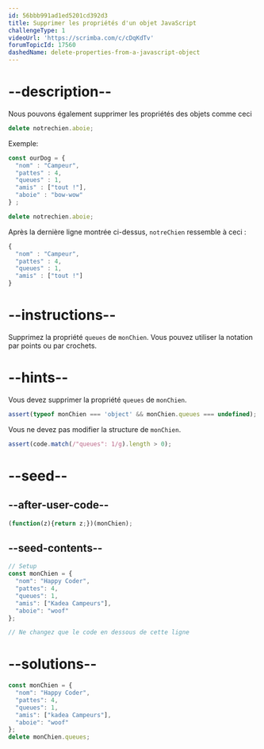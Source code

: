 ```yaml
---
id: 56bbb991ad1ed5201cd392d3
title: Supprimer les propriétés d'un objet JavaScript
challengeType: 1
videoUrl: 'https://scrimba.com/c/cDqKdTv'
forumTopicId: 17560
dashedName: delete-properties-from-a-javascript-object
---
```


# --description--

Nous pouvons également supprimer les propriétés des objets comme ceci

```js
delete notrechien.aboie;
```

Exemple:

```js
const ourDog = {
  "nom" : "Campeur",
  "pattes" : 4,
  "queues" : 1,
  "amis" : ["tout !"],
  "aboie" : "bow-wow"
} ;

delete notrechien.aboie;
```

Après la dernière ligne montrée ci-dessus, `notreChien` ressemble à ceci :

```js
{
  "nom" : "Campeur",
  "pattes" : 4,
  "queues" : 1,
  "amis" : ["tout !"]
}
```

# --instructions--

Supprimez la propriété `queues` de `monChien`. Vous pouvez utiliser la notation par points ou par crochets.

# --hints--

Vous devez supprimer la propriété `queues` de `monChien`.

```js
assert(typeof monChien === 'object' && monChien.queues === undefined);
```

Vous ne devez pas modifier la structure de `monChien`.

```js
assert(code.match(/"queues": 1/g).length > 0);
```

# --seed--

## --after-user-code--

```js
(function(z){return z;})(monChien);
```

## --seed-contents--

```js
// Setup
const monChien = {
  "nom": "Happy Coder",
  "pattes": 4,
  "queues": 1,
  "amis": ["Kadea Campeurs"],
  "aboie": "woof"
};

// Ne changez que le code en dessous de cette ligne

```

# --solutions--

```js
const monChien = {
  "nom": "Happy Coder",
  "pattes": 4,
  "queues": 1,
  "amis": ["kadea Campeurs"],
  "aboie": "woof"
};
delete monChien.queues;
```
